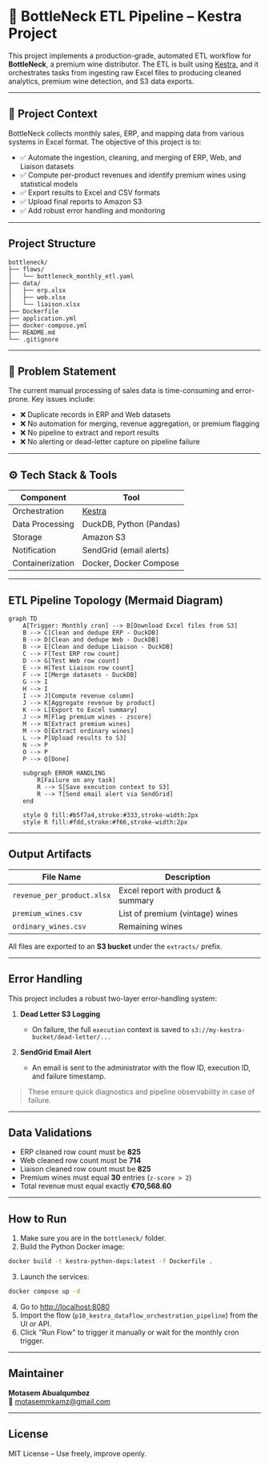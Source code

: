 # 🍷 BottleNeck ETL Pipeline – Kestra Project

This project implements a production-grade, automated ETL workflow for **BottleNeck**, a premium wine distributor. The ETL is built using [Kestra](https://kestra.io), and it orchestrates tasks from ingesting raw Excel files to producing cleaned analytics, premium wine detection, and S3 data exports.

---

## 🚀 Project Context

BottleNeck collects monthly sales, ERP, and mapping data from various systems in Excel format. The objective of this project is to:

- ✅ Automate the ingestion, cleaning, and merging of ERP, Web, and Liaison datasets
- ✅ Compute per-product revenues and identify premium wines using statistical models
- ✅ Export results to Excel and CSV formats
- ✅ Upload final reports to Amazon S3
- ✅ Add robust error handling and monitoring

---

##  Project Structure

```
bottleneck/
├── flows/
│   └── bottleneck_monthly_etl.yaml
├── data/
│   ├── erp.xlsx
│   ├── web.xlsx
│   └── liaison.xlsx
├── Dockerfile
├── application.yml
├── docker-compose.yml
├── README.md
└── .gitignore

```

---

## 🧠 Problem Statement

The current manual processing of sales data is time-consuming and error-prone. Key issues include:

- ❌ Duplicate records in ERP and Web datasets  
- ❌ No automation for merging, revenue aggregation, or premium flagging  
- ❌ No pipeline to extract and report results  
- ❌ No alerting or dead-letter capture on pipeline failure  

---

## ⚙️ Tech Stack & Tools

| Component        | Tool                        |
|------------------|-----------------------------|
| Orchestration    | [Kestra](https://kestra.io) |
| Data Processing  | DuckDB, Python (Pandas)     |
| Storage          | Amazon S3                   |
| Notification     | SendGrid (email alerts)     |
| Containerization | Docker, Docker Compose      |

---

##  ETL Pipeline Topology (Mermaid Diagram)

```mermaid
graph TD
    A[Trigger: Monthly cron] --> B[Download Excel files from S3]
    B --> C[Clean and dedupe ERP - DuckDB]
    B --> D[Clean and dedupe Web - DuckDB]
    B --> E[Clean and dedupe Liaison - DuckDB]
    C --> F[Test ERP row count]
    D --> G[Test Web row count]
    E --> H[Test Liaison row count]
    F --> I[Merge datasets - DuckDB]
    G --> I
    H --> I
    I --> J[Compute revenue column]
    J --> K[Aggregate revenue by product]
    K --> L[Export to Excel summary]
    J --> M[Flag premium wines - zscore]
    M --> N[Extract premium wines]
    M --> O[Extract ordinary wines]
    L --> P[Upload results to S3]
    N --> P
    O --> P
    P --> Q[Done]

    subgraph ERROR HANDLING
        R[Failure on any task]
        R --> S[Save execution context to S3]
        R --> T[Send email alert via SendGrid]
    end

    style Q fill:#b5f7a4,stroke:#333,stroke-width:2px
    style R fill:#fdd,stroke:#f66,stroke-width:2px
```

---

##  Output Artifacts

| File Name                     | Description                           |
|------------------------------|----------------------------------------|
| `revenue_per_product.xlsx`   | Excel report with product & summary    |
| `premium_wines.csv`          | List of premium (vintage) wines        |
| `ordinary_wines.csv`         | Remaining wines                        |

All files are exported to an **S3 bucket** under the `extracts/` prefix.

---

##  Error Handling

This project includes a robust two-layer error-handling system:

1. **Dead Letter S3 Logging**  
   - On failure, the full `execution` context is saved to `s3://my-kestra-bucket/dead-letter/...`

2. **SendGrid Email Alert**  
   - An email is sent to the administrator with the flow ID, execution ID, and failure timestamp.

> These ensure quick diagnostics and pipeline observability in case of failure.

---

##  Data Validations

- ERP cleaned row count must be **825**
- Web cleaned row count must be **714**
- Liaison cleaned row count must be **825**
- Premium wines must equal **30** entries (`z-score > 2`)
- Total revenue must equal exactly **€70,568.60**

---

##  How to Run

1. Make sure you are in the `bottleneck/` folder.
2. Build the Python Docker image:

```bash
docker build -t kestra-python-deps:latest -f Dockerfile .
```

3. Launch the services:

```bash
docker compose up -d
```

4. Go to [http://localhost:8080](http://localhost:8080)
5. Import the flow (`p10_kestra_dataflow_orchestration_pipeline`) from the UI or API.
6. Click "Run Flow" to trigger it manually or wait for the monthly cron trigger.

---

##  Maintainer

**Motasem Abualqumboz**  
📧 motasemmkamz@gmail.com

---

##  License

MIT License – Use freely, improve openly.
